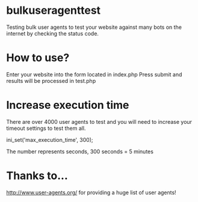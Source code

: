 # bulkuseragenttest
Testing bulk user agents to test your website against many bots on the internet by checking the status code.

# How to use?
Enter your website into the form located in index.php
Press submit and results will be processed in test.php

# Increase execution time
There are over 4000 user agents to test and you will need to increase your timeout settings to test them all.

ini_set('max_execution_time', 300);

The number represents seconds, 300 seconds = 5 minutes

# Thanks to...
http://www.user-agents.org/ for providing a huge list of user agents!
